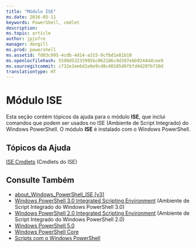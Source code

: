 ```yaml
---
title: "Módulo ISE"
ms.date: 2016-05-11
keywords: PowerShell, cmdlet
description: 
ms.topic: article
author: jpjofre
manager: dongill
ms.prod: powershell
ms.assetid: fd03c995-4cdb-4d14-a315-9cfbd1e81b10
ms.openlocfilehash: 5598d53233995bc062186c9d397ebb9244ddcee9
ms.sourcegitcommit: c732e3ee6d2e0e9cd8c40105d6fbfd4d207b730d
translationtype: HT
---
```

# <a name="ise-module"></a>Módulo ISE
Esta seção contém tópicos da ajuda para o módulo **ISE**, que inclui comandos que podem ser usados no ISE (Ambiente de Script Integrado) do Windows PowerShell. O módulo **ISE** é instalado com o Windows PowerShell.

## <a name="help-topics"></a>Tópicos da Ajuda
[ISE Cmdlets](http://go.microsoft.com/fwlink/?LinkID=254686) (Cmdlets do ISE)

## <a name="see-also"></a>Consulte Também
- [about_Windows_PowerShell_ISE [v3]](https://technet.microsoft.com/en-us/library/dfa54d47-60c6-4fff-8197-c747e8d411bb)
- [Windows PowerShell 3.0 Integrated Scripting Environment](http://go.microsoft.com/fwlink/?LinkId=254681) (Ambiente de Script Integrado do Windows PowerShell 3.0)
- [Windows PowerShell 2.0 Integrated Scripting Environment](http://go.microsoft.com/fwlink/?LinkID=238569) (Ambiente de Script Integrado do Windows PowerShell 2.0)
- [Windows PowerShell 5.0](../core-modules/Windows-PowerShell-5.0.md)
- [Windows PowerShell Core](https://technet.microsoft.com/en-us/library/4b75f1e4-f327-48f3-92ab-bf5435094d41)
- [Scripts com o Windows PowerShell](../../getting-started/fundamental/Scripting-with-Windows-PowerShell.md)

